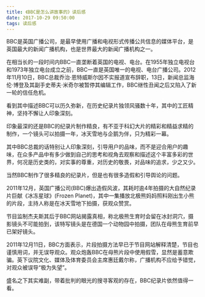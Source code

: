 ```yaml
---
title: 《BBC是怎么讲故事的》读后感
date: 2017-10-29 09:50:00
tags: 读后感
---
```


BBC是英国广播公司，是最早使用广播和电视形式传播公共信息的媒体平台，是英国最大的新闻广播机构，也是世界最大的新闻广播机构之一。

在相当长的一段时间内BBC一直垄断着英国的电视、电台。在1955年独立电视台和1973年独立电台成立之前，BBC一直是英国唯一的电视、电台广播公司。2012年11月10日，BBC总裁乔治·恩特威斯尔因不实报道宣布辞职，13日，新闻总监海伦·博登及其副手史蒂夫·米奇尔被暂停其编辑工作，BBC继性丑闻之后又陷入了新一轮的信任危机。

看到其中描述BBC可以历久弥新，在历史纪录片独领风骚数十年，其中的工匠精神，坚持不懈让人印象深刻。

印象最深的还是BBC的纪录片制作精良，有不亚于科幻大片的精彩和精益求精的制作，一个镜头可以拍摄一年，冰天雪地与企鹅为伴，只为精彩一幕。

其中BBC总裁的话特别让人印象深刻，引导用户的品味，而不是迎合用户的趣味，在众多产品中有多少做到自己的思考和视角去观察和描述这个丰富多彩的世界，何况是历史类的，对实事的尊重，对历史的敬畏，对品味的追求，少之又少。

当然BBC制作了很多精良的纪录片，但是也有很多造假和引导舆论的问题。

2011年12月，英国广播公司(BBC)爆出造假风波，其耗时逾4年拍摄的大自然纪录片巨献《冰冻星球》(Frozen Planet)，其中一集播放北极熊妈妈照料刚出生小熊的片段，主持人称是在冰天雪地下拍摄，获观众赞赏。

节目监制杰夫斯其后于BBC网站揭露真相，称北极熊生育时会留在冰封洞穴，摄影镜头不可能拍到，该特写镜头是在德国一个动物园中拍摄，团队在母熊生育前早已架好镜头。

2011年12月11日，BBC方面表示，片段拍摄方法早已于节目网站解释清楚，节目也谨慎用词，并无误导观众。观众炮轰BBC在母熊片段中使用假雪，显然是蓄意欺骗。英下议院文化、媒体及体育委员会主席惠廷戴尔称，广播机构不应给予错觉，对观众被误导“极为失望”。

盛名之下其实难副，带着批判的眼光的搜寻客观的存在，BBC纪录片依然值得一看。